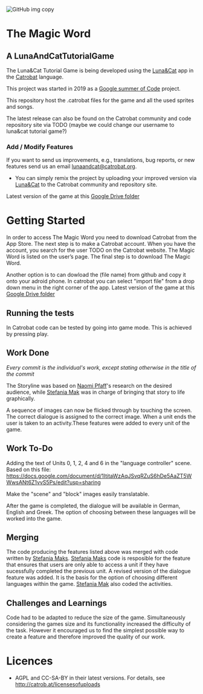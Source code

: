 ![GitHub img copy](https://user-images.githubusercontent.com/48293545/63705269-713a9f80-c835-11e9-8a4f-ee33b9bb21ea.png)
# The Magic Word
## A LunaAndCatTutorialGame

The Luna&Cat Tutorial Game is being developed using the [Luna&Cat](https://catrob.at/luna) app in the [Catrobat](https://www.catrobat.org/) language. 

This project was started in 2019 as a [Google summer of Code](https://summerofcode.withgoogle.com/) project.

This repository host the .catrobat files for the game and all the used sprites and songs.

The latest release can also be found on the Catrobat community and code repository site via TODO (maybe we could change our username to luna&cat tutorial game?)

### Add / Modify Features ###

If you want to send us improvements, e.g., translations, bug reports, or new features send us an email [lunaandcat@catrobat.org](mailto:lunaandcat@catrobat.org). 


* You can simply remix the project by uploading your improved version via [Luna&Cat](https://catrob.at/luna) to the Catrobat community and repository site.

Latest version of the game at this [Google Drive folder](https://drive.google.com/open?id=17_oLCEx6B9dZXFK1lLqS493gn8X_mwB_)



# Getting Started

In order to access The Magic Word you need to download Catrobat from the App Store. 
The next step is to make a Catrobat account. When you have the account, you search
for the user TODO on the Catrobat website. The Magic Word is listed on the user’s page.
The final step is to download The Magic Word.

Another option is to can dowload the (file name) from github and copy it onto your adroid phone.
In catrobat you can select "import file" from a drop down menu in the right corner of the 
app.
Latest version of the game at this [Google Drive folder](https://drive.google.com/open?id=17_oLCEx6B9dZXFK1lLqS493gn8X_mwB_)

## Running the tests

In Catrobat code can be tested by going into game mode. 
This is achieved by pressing play.

## Work Done 

 _Every commit is the individual's work, except stating otherwise in the title of the commit_

The Storyline was based on [Naomi Pfaff](https://github.com/npfaff)'s research on the desired audience, while [Stefania Mak](https://github.com/stefaniamak) was in charge of bringing that story to life graphically.

A sequence of images can now be flicked through by touching the screen.
The correct dialogue is assigned to the correct image. When a unit ends
the user is taken to an activity.These features were added to
every unit of the game. 

## Work To-Do 

Adding the text of Units 0, 1, 2, 4 and 6 in the "language controller" scene. 
Based on this file: https://docs.google.com/document/d/1ItitaWzAqJSvqRZuS6hDe5AaZT5WWwsANt6Z1vvS5Ps/edit?usp=sharing

Make the "scene" and "block" images easily translatable.

After the game is completed, the dialogue will be available in German, English and Greek. 
The option of choosing between these languages will be worked
into the game.

## Merging

The code producing the features listed above was merged with code written
by [Stefania Maks](https://github.com/stefaniamak). [Stefania Maks](https://github.com/stefaniamak) code is resposible for the feature that ensures
that users are only able to access a unit if they have sucessfully completed
the previous unit. A revised version of the dialogue feature was added. It
is the basis for the option of choosing different languages within the game.
[Stefania Mak](https://github.com/stefaniamak) also coded the activities.

## Challenges and Learnings

Code had to be adapted to reduce the size of the game. Simultaneously 
considering the games size and its functionality increased the difficulty 
of the task. However it encouraged us to find the simplest possible way
to create a feature and therefore improved the quality of our work.

# Licences #

* AGPL and CC-SA-BY in their latest versions. For details, see http://catrob.at/licensesofuploads






